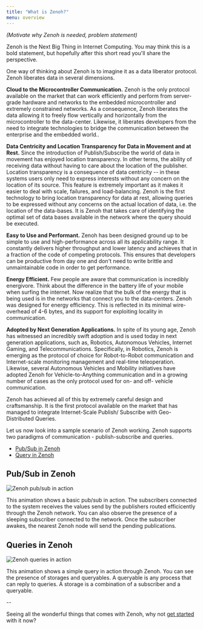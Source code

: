 ```yaml
---
title: "What is Zenoh?"
menu: overview
---
```


*(Motivate why Zenoh is needed, problem statement)*

Zenoh is the Next Big Thing in Internet Computing. You may think this is a bold statement, but hopefully after this short read you'll share the perspective.

One way of thinking about Zenoh is to  imagine it as a data liberator protocol. Zenoh liberates data in several dimensions.

**Cloud to the Microcontroller Communication.** Zenoh is the only protocol available on the market that can work efficiently and perform from server-grade hardware and networks to the embedded microcontroller and extremely constrained networks. As a consequence, Zenoh liberates the data allowing it to freely flow vertically and horizontally from the microcontroller to the data-center. Likewise, it liberates developers from the need to integrate technologies to bridge the communication between the enterprise and the embedded world..
  
**Data Centricity and Location Transparency for Data in Movement and at Rest.**  Since the introduction of Publish/Subscribe the world of data in movement has enjoyed location transparency. In other terms, the ability of receiving data without having to care about the location of the publisher.  Location transparency is a consequence of data centricity -- in these systems users only need to express interests without any concern on the location of its source. This feature is extremely important as it makes it easier to deal with scale, failures, and load-balancing. Zenoh is the first technology to bring location transparency for data at rest, allowing queries to be expressed without any concerns on the actual location of data, i.e. the location of the data-bases. It is Zenoh that takes care of identifying the optimal set of data bases available in  the network where the query should  be executed.

**Easy to Use and Performant.** Zenoh has been designed ground up to be simple to use and high-performance across all its applicability range. It constantly delivers higher throughput and lower latency and achieves that in a fraction of the code of competing protocols. This ensures that developers can be productive from day one and don't need to write brittle and unmaintainable code in order to get performance.

**Energy Efficient.** Few people are aware that communication is incredibly energivore. Think about the difference in the battery life of your mobile when surfing the internet. Now realize that the bulk of the energy that is being used is in the networks that connect you to the data-centers. Zenoh was designed for energy efficiency. This is reflected in its minimal wire-overhead of 4-6 bytes, and its support for exploiting locality in communication.

**Adopted by Next Generation Applications.** In spite of its young age, Zenoh has witnessed an incredibly swift adoption and is used today in next generation applications, such as, Robotics, Autonomous Vehicles, Internet Gaming, and Telecommunications. Specifically, in Robotics, Zenoh is emerging as the protocol of choice for Robot-to-Robot communication and  Internet-scale monitoring management and real-time teleoperation. Likewise, several Autonomous Vehicles and Mobility initiatives have adopted Zenoh for Vehicle-to-Anything communication and in a growing number of cases as the only protocol used for on- and off- vehicle communication.

Zenoh has achieved all of this by extremely careful design and craftsmanship. It is the first protocol available on the market that has managed to integrate Internet-Scale Publish/ Subscribe with Geo-Distributed Queries. 

Let us now look into a sample scenario of Zenoh working.
Zenoh supports two paradigms of communication - publish-subscribe and queries. 
<!-- The source is available at https://drive.google.com/file/d/1exhGofWDyiEIES_WICsslXWZ3yiTSkAl/view?usp=sharing (ATO/Techno/Slides/zenoh/2022/2022.09.08-zenoh-web-animation.key) 
Settings::: Resolution: Extra Large, Frame Rate 30 fps, Export with transparent backgrounds -->

- [Pub/Sub in Zenoh](#pubsub-in-zenoh)
- [Query in Zenoh](#queries-in-zenoh)

## Pub/Sub in Zenoh
![Zenoh pub/sub in action](/img/zenoh-pub-sub.gif "Zenoh pub/sub in action")

This animation shows a basic pub/sub in action. The subscribers connected to the system receives the values send by the publishers routed efficicently through the Zenoh network.
You can also observe the presence of a sleeping subscriber connected to the network. Once the subscriber awakes, the nearest Zenoh node will send the pending publications.

## Queries in Zenoh
![Zenoh queries in action](/img/zenoh-query.gif "Zenoh queries in action")

This animation shows a simple query in action through Zenoh. You can see the presence of storages and queryables. 
A queryable is any process that can reply to queries. A storage is a combination of a subscriber and a queryable.

--

<!-- In the following sections, we introduce the primitives and abstractions in Zenoh that enables this sample scenario. -->
Seeing all the wonderful things that comes with Zenoh, why not [get started](../docs/getting-started/first-app) with it now?  